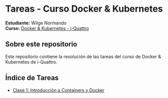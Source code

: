 # Tareas - Curso Docker & Kubernetes

**Estudiante:** Wilge Normando <br>
**Curso:** [Docker & Kubernetes - i-Quattro](https://github.com/alefiengo/curso-docker-kubernetes-diaconia/tree/main/bloque-docker)

## Sobre este repositorio

Este repositorio contiene la resolución de las tareas del curso de Docker & Kubernetes de i-Quattro.

## Índice de Tareas

- [Clase 1: Introducción a Containers y Docker](clase1/)
